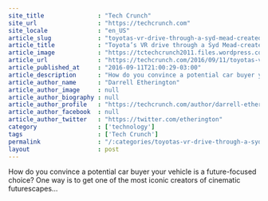 ```yaml
---
site_title               : "Tech Crunch"
site_url                 : "https://techcrunch.com"
site_locale              : "en_US"
article_slug             : "toyotas-vr-drive-through-a-syd-mead-created-world-is-a-near-future-trip"
article_title            : "Toyota’s VR drive through a Syd Mead-created world is a near-future trip"
article_image            : "https://tctechcrunch2011.files.wordpress.com/2016/09/img_0347.jpg?w=764&h=400&crop=1"
article_url              : "https://techcrunch.com/2016/09/11/toyotas-vr-drive-through-a-syd-mead-created-world-is-a-near-future-trip/"
article_published_at     : "2016-09-11T21:00:29-03:00"
article_description      : "How do you convince a potential car buyer your vehicle is a future-focused choice? One way is to get one of the most iconic creators of cinematic futurescapes..."
article_author_name      : "Darrell Etherington"
article_author_image     : null
article_author_biography : null
article_author_profile   : "https://techcrunch.com/author/darrell-etherington/"
article_author_facebook  : null
article_author_twitter   : "https://twitter.com/etherington"
category                 : ['technology']
tags                     : ['Tech Crunch']
permalink                : "/:categories/toyotas-vr-drive-through-a-syd-mead-created-world-is-a-near-future-trip/"
layout                   : post
---
```


How do you convince a potential car buyer your vehicle is a future-focused choice? One way is to get one of the most iconic creators of cinematic futurescapes...
